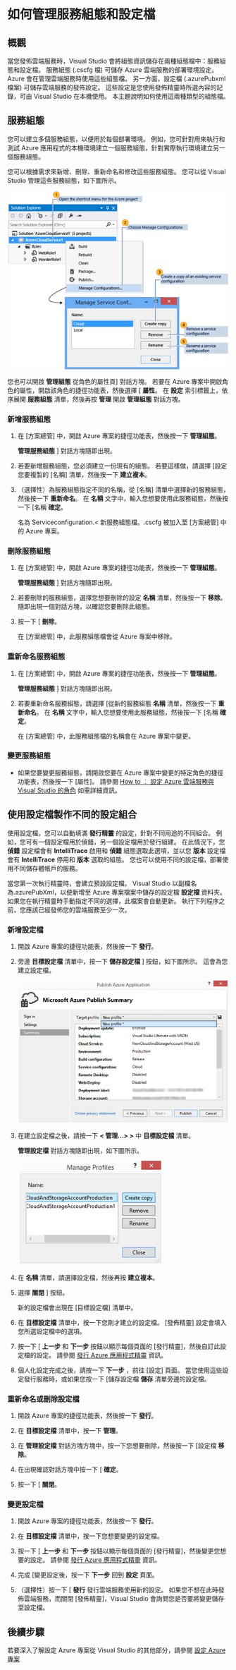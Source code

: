 <properties
   pageTitle="如何管理服務組態和設定檔 | Microsoft Azure"
   description="了解如何使用服務組態和設定檔組態檔案 | 其儲存部署環境的設定及雲端服務的發佈設定。"
   services="visual-studio-online"
   documentationCenter="na"
   authors="TomArcher"
   manager="douge"
   editor="" />
<tags
   ms.service="multiple"
   ms.devlang="dotnet"
   ms.topic="article"
   ms.tgt_pltfrm="na"
   ms.workload="multiple"
   ms.date="08/13/2015"
   ms.author="tarcher" />

# 如何管理服務組態和設定檔

## 概觀

當您發佈雲端服務時，Visual Studio 會將組態資訊儲存在兩種組態檔中：服務組態和設定檔。 服務組態 (.cscfg 檔) 可儲存 Azure 雲端服務的部署環境設定。 Azure 會在管理雲端服務時使用這些組態檔。 另一方面，設定檔 (.azurePubxml 檔案) 可儲存雲端服務的發佈設定。 這些設定是您使用發佈精靈時所選內容的記錄，可由 Visual Studio 在本機使用。 本主題說明如何使用這兩種類型的組態檔。

## 服務組態

您可以建立多個服務組態，以便用於每個部署環境。 例如，您可針對用來執行和測試 Azure 應用程式的本機環境建立一個服務組態，針對實際執行環境建立另一個服務組態。

您可以根據需求來新增、刪除、重新命名和修改這些服務組態。 您可以從 Visual Studio 管理這些服務組態，如下圖所示。

![管理服務組態](./media/vs-azure-tools-service-configurations-and-profiles-how-to-manage/manage-service-config.png)

您也可以開啟 **管理組態** 從角色的屬性頁] 對話方塊。 若要在 Azure 專案中開啟角色的屬性，開啟該角色的捷徑功能表，然後選擇 [ **屬性**。 在 **設定** 索引標籤上，依序展開 **服務組態** 清單，然後再按 **管理** 開啟 **管理組態** 對話方塊。

### 新增服務組態

1. 在 [方案總管] 中，開啟 Azure 專案的捷徑功能表，然後按一下 **管理組態**。

     **管理服務組態** ] 對話方塊隨即出現。

1. 若要新增服務組態，您必須建立一份現有的組態。 若要這樣做，請選擇 [設定您要複製的 [名稱] 清單，然後按一下 **建立複本**。

1. （選擇性）為服務組態指定不同的名稱，從 [名稱] 清單中選擇新的服務組態，然後按一下 **重新命名**。 在 **名稱** 文字中，輸入您想要使用此服務組態，然後按一下 [名稱 **確定**。

    名為 Serviceconfiguration.< 新服務組態檔。<New Name>.cscfg 被加入至 [方案總管] 中的 Azure 專案。


### 刪除服務組態

1. 在 [方案總管] 中，開啟 Azure 專案的捷徑功能表，然後按一下 **管理組態**。

     **管理服務組態** ] 對話方塊隨即出現。

1. 若要刪除的服務組態，選擇您想要刪除的設定 **名稱** 清單，然後按一下 **移除**。 隨即出現一個對話方塊，以確認您要刪除此組態。

1. 按一下 [ **刪除**。

     在 [方案總管] 中，此服務組態檔會從 Azure 專案中移除。


### 重新命名服務組態

1. 在 [方案總管] 中，開啟 Azure 專案的捷徑功能表，然後按一下 **管理組態**。

     **管理服務組態** ] 對話方塊隨即出現。

1. 若要重新命名服務組態，請選擇 [從新的服務組態 **名稱** 清單，然後按一下 **重新命名**。 在 **名稱** 文字中，輸入您想要使用此服務組態，然後按一下 [名稱 **確定**。

    在 [方案總管] 中，此服務組態檔的名稱會在 Azure 專案中變更。

### 變更服務組態

- 如果您要變更服務組態，請開啟您要在 Azure 專案中變更的特定角色的捷徑功能表，然後按一下 [屬性]。 請參閱 [How to ︰ 設定 Azure 雲端服務與 Visual Studio 的角色](https://msdn.microsoft.com/library/azure/hh369931.aspx) 如需詳細資訊。

## 使用設定檔製作不同的設定組合

使用設定檔，您可以自動填滿 **發行精靈** 的設定，針對不同用途的不同組合。 例如，您可有一個設定檔用於偵錯，另一個設定檔用於發行組建。 在此情況下，您 **偵錯** 設定檔會有 **IntelliTrace** 啟用和 **偵錯** 組態選取此選項，並以您 **版本** 設定檔會有 **IntelliTrace** 停用和 **版本** 選取的組態。 您也可以使用不同的設定檔，部署使用不同儲存體帳戶的服務。

當您第一次執行精靈時，會建立預設設定檔。 Visual Studio 以副檔名為.azurePubXml，以便新增至 Azure 專案檔案中儲存的設定檔 **設定檔** 資料夾。 如果您在執行精靈時手動指定不同的選擇，此檔案會自動更新。 執行下列程序之前，您應該已經發佈您的雲端服務至少一次。

### 新增設定檔

1. 開啟 Azure 專案的捷徑功能表，然後按一下 **發行**。

1. 旁邊 **目標設定檔** 清單中，按一下 **儲存設定檔** ] 按鈕，如下圖所示。 這會為您建立設定檔。

    ![建立新的設定檔](./media/vs-azure-tools-service-configurations-and-profiles-how-to-manage/create-new-profile.png)

1. 在建立設定檔之後，請按一下 **< 管理...> >** 中 **目標設定檔** 清單。

     **管理設定檔** 對話方塊隨即出現，如下圖所示。

    ![管理設定檔對話方塊](./media/vs-azure-tools-service-configurations-and-profiles-how-to-manage/manage-profiles.png)

1. 在 **名稱** 清單，請選擇設定檔，然後再按 **建立複本**。

1. 選擇 **關閉** ] 按鈕。

    新的設定檔會出現在 [目標設定檔] 清單中。

1. 在 **目標設定檔** 清單中，按一下您剛才建立的設定檔。 [發佈精靈] 設定會填入您所選設定檔中的選項。

1. 按一下 [ **上一步** 和 **下一步** 按鈕以顯示每個頁面的 [發行精靈]，然後自訂此設定檔的設定。 請參閱 [發行 Azure 應用程式精靈](http://go.microsoft.com/fwlink/p/?LinkID=623085) 資訊。

1. 個人化設定完成之後，請按一下 **下一步** ，前往 [設定] 頁面。 當您使用這些設定發行服務時，或如果您按一下 [儲存設定檔 **儲存** 清單旁邊的設定檔。

### 重新命名或刪除設定檔

1. 開啟 Azure 專案的捷徑功能表，然後按一下 **發行**。

1. 在 **目標設定檔** 清單中，按一下 **管理**。

1. 在 **管理設定檔** 對話方塊方塊中，按一下您想要刪除，然後按一下 [設定檔 **移除**。

1. 在出現確認對話方塊中按一下 [ **確定**。

1. 按一下 [ **關閉**。

### 變更設定檔

1. 開啟 Azure 專案的捷徑功能表，然後按一下 **發行**。

1. 在 **目標設定檔** 清單中，按一下您想要變更的設定檔。

1. 按一下 [ **上一步** 和 **下一步** 按鈕以顯示每個頁面的 [發行精靈]，然後變更您想要的設定。 請參閱 [發行 Azure 應用程式精靈](http://go.microsoft.com/fwlink/p/?LinkID=623085) 資訊。

1. 完成 [變更設定後，按一下 **下一步** 回到 **設定** 頁面。

1. （選擇性）按一下 [ **發行** 發行雲端服務使用新的設定。 如果您不想在此時發佈雲端服務，而關閉 [發佈精靈]，Visual Studio 會詢問您是否要將變更儲存至設定檔。

## 後續步驟

若要深入了解設定 Azure 專案從 Visual Studio 的其他部分，請參閱 [設定 Azure 專案](http://go.microsoft.com/fwlink/p/?LinkID=623075)


